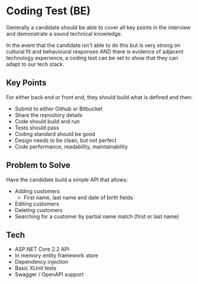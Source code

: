 # Coding Test (BE)

Generally a candidate should be able to cover all key points in the interview and demonstrate a sound technical knowledge.

In the event that the candidate isn't able to do this but is very strong on cultural fit and behavioural responses AND there is evidence of adjacent technology experience, a coding test can be set to show that they can adapt to our tech stack.

## Key Points

For either back end or front end, they should build what is defined and then:

- Submit to either Github or Bitbucket
- Share the repository details
- Code should build and run
- Tests should pass
- Coding standard should be good
- Design needs to be clean, but not perfect
- Code performance, readability, maintainability

## Problem to Solve

Have the candidate build a simple API that allows:

- Adding customers
  - First name, last name and date of birth fields
- Editing customers
- Deleting customers
- Searching for a customer by partial name match (first or last name)

## Tech

- ASP.NET Core 2.2 API
- In memory entity framework store
- Dependency injection
- Basic XUnit tests
- Swagger / OpenAPI support
